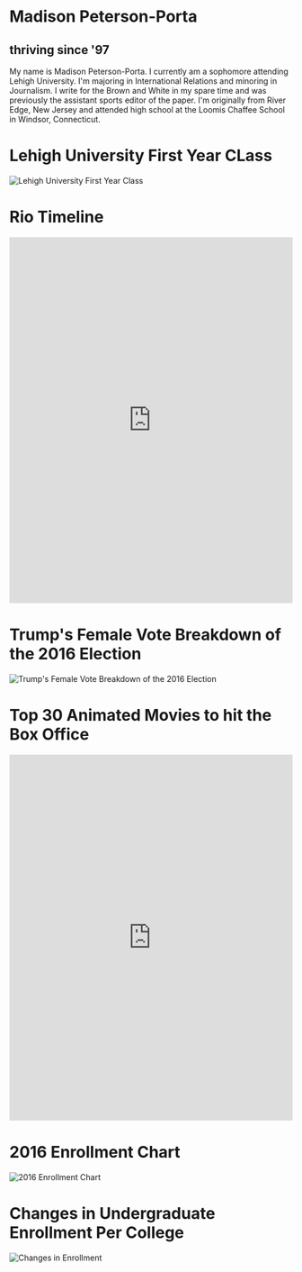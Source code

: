 # Madison Peterson-Porta
## thriving since '97
My name is Madison Peterson-Porta. I currently am a sophomore attending Lehigh University. I'm majoring in International Relations and minoring in Journalism. I write for the Brown and White in my spare time and was previously the assistant sports editor of the paper. I'm originally from River Edge, New Jersey and attended high school at the Loomis Chaffee School in Windsor, Connecticut.

# Lehigh University First Year CLass
![Lehigh University First Year Class](https://madisonpeterson-porta.github.io/major1.png) 

# Rio Timeline 
<iframe src='https://cdn.knightlab.com/libs/timeline3/latest/embed/index.html?source=1IgXVKgSSi4ofjRIRx49giUdMiOfTTV_RVRFAAVFiR0Q&font=Default&lang=en&initial_zoom=2&height=650' width='100%' height='650' webkitallowfullscreen mozallowfullscreen allowfullscreen frameborder='0'></iframe>

# Trump's Female Vote Breakdown of the 2016 Election
![Trump's Female Vote Breakdown of the 2016 Election](https://github.com/MadisonPeterson-Porta/MadisonPeterson-Porta.github.io/blob/master/Midget.png?raw=true) 

# Top 30 Animated Movies to hit the Box Office 
<iframe src='https://cdn.knightlab.com/libs/timeline3/latest/embed/index.html?source=1-Hyy3hNJqmHB4Y7NWDr5_gxJ1tD8RxufdfoYIDR-b68&font=Default&lang=en&initial_zoom=2&height=650' width='100%' height='650' webkitallowfullscreen mozallowfullscreen allowfullscreen frameborder='0'></iframe>

# 2016 Enrollment Chart 

![2016 Enrollment Chart](https://github.com/MadisonPeterson-Porta/MadisonPeterson-Porta.github.io/blob/master/3.png?raw=true)

# Changes in Undergraduate Enrollment Per College

![Changes in Enrollment](https://github.com/MadisonPeterson-Porta/MadisonPeterson-Porta.github.io/blob/master/72.png?raw=true) 
